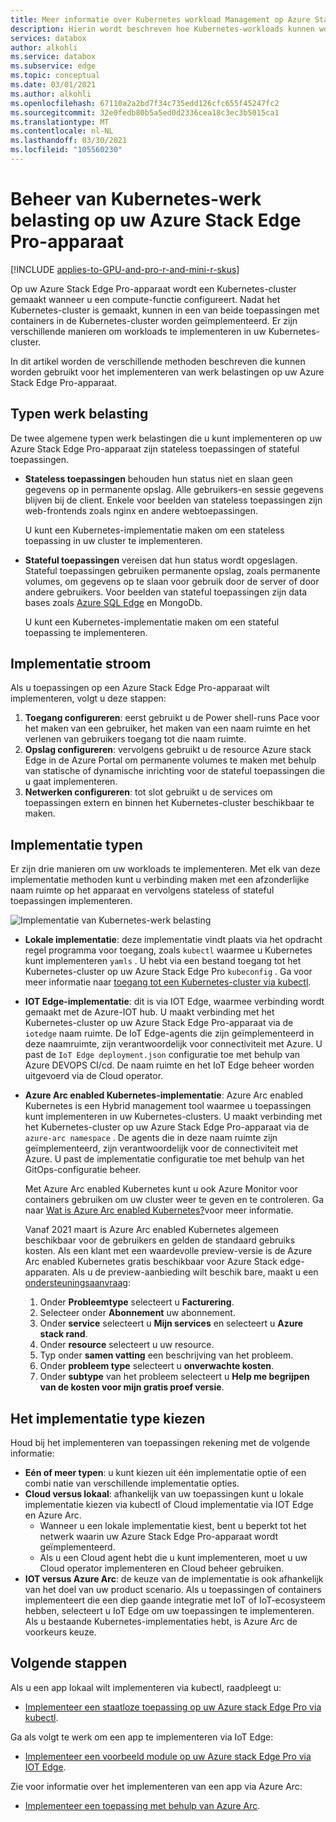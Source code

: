 ```yaml
---
title: Meer informatie over Kubernetes workload Management op Azure Stack Edge Pro-apparaat | Microsoft Docs
description: Hierin wordt beschreven hoe Kubernetes-workloads kunnen worden beheerd op uw Azure Stack Edge Pro-apparaat.
services: databox
author: alkohli
ms.service: databox
ms.subservice: edge
ms.topic: conceptual
ms.date: 03/01/2021
ms.author: alkohli
ms.openlocfilehash: 67110a2a2bd7f34c735edd126cfc655f45247fc2
ms.sourcegitcommit: 32e0fedb80b5a5ed0d2336cea18c3ec3b5015ca1
ms.translationtype: MT
ms.contentlocale: nl-NL
ms.lasthandoff: 03/30/2021
ms.locfileid: "105560230"
---
```

# <a name="kubernetes-workload-management-on-your-azure-stack-edge-pro-device"></a>Beheer van Kubernetes-werk belasting op uw Azure Stack Edge Pro-apparaat

[!INCLUDE [applies-to-GPU-and-pro-r-and-mini-r-skus](../../includes/azure-stack-edge-applies-to-gpu-pro-r-mini-r-sku.md)]

Op uw Azure Stack Edge Pro-apparaat wordt een Kubernetes-cluster gemaakt wanneer u een compute-functie configureert. Nadat het Kubernetes-cluster is gemaakt, kunnen in een van beide toepassingen met containers in de Kubernetes-cluster worden geïmplementeerd. Er zijn verschillende manieren om workloads te implementeren in uw Kubernetes-cluster. 

In dit artikel worden de verschillende methoden beschreven die kunnen worden gebruikt voor het implementeren van werk belastingen op uw Azure Stack Edge Pro-apparaat.

## <a name="workload-types"></a>Typen werk belasting

De twee algemene typen werk belastingen die u kunt implementeren op uw Azure Stack Edge Pro-apparaat zijn stateless toepassingen of stateful toepassingen.

- **Stateless toepassingen** behouden hun status niet en slaan geen gegevens op in permanente opslag. Alle gebruikers-en sessie gegevens blijven bij de client. Enkele voor beelden van stateless toepassingen zijn web-frontends zoals nginx en andere webtoepassingen.

    U kunt een Kubernetes-implementatie maken om een stateless toepassing in uw cluster te implementeren. 

- **Stateful toepassingen** vereisen dat hun status wordt opgeslagen. Stateful toepassingen gebruiken permanente opslag, zoals permanente volumes, om gegevens op te slaan voor gebruik door de server of door andere gebruikers. Voor beelden van stateful toepassingen zijn data bases zoals [Azure SQL Edge](../azure-sql-edge/overview.md) en MongoDb.

    U kunt een Kubernetes-implementatie maken om een stateful toepassing te implementeren. 

## <a name="deployment-flow"></a>Implementatie stroom

Als u toepassingen op een Azure Stack Edge Pro-apparaat wilt implementeren, volgt u deze stappen: 
 
1. **Toegang configureren**: eerst gebruikt u de Power shell-runs Pace voor het maken van een gebruiker, het maken van een naam ruimte en het verlenen van gebruikers toegang tot die naam ruimte.
2. **Opslag configureren**: vervolgens gebruikt u de resource Azure stack Edge in de Azure Portal om permanente volumes te maken met behulp van statische of dynamische inrichting voor de stateful toepassingen die u gaat implementeren.
3. **Netwerken configureren**: tot slot gebruikt u de services om toepassingen extern en binnen het Kubernetes-cluster beschikbaar te maken.
 
## <a name="deployment-types"></a>Implementatie typen

Er zijn drie manieren om uw workloads te implementeren. Met elk van deze implementatie methoden kunt u verbinding maken met een afzonderlijke naam ruimte op het apparaat en vervolgens stateless of stateful toepassingen implementeren.

![Implementatie van Kubernetes-werk belasting](./media/azure-stack-edge-gpu-kubernetes-workload-management/kubernetes-workload-management-1.png)

- **Lokale implementatie**: deze implementatie vindt plaats via het opdracht regel programma voor toegang, zoals `kubectl` waarmee u Kubernetes kunt implementeren `yamls` . U hebt via een bestand toegang tot het Kubernetes-cluster op uw Azure Stack Edge Pro `kubeconfig` . Ga voor meer informatie naar [toegang tot een Kubernetes-cluster via kubectl](azure-stack-edge-gpu-create-kubernetes-cluster.md).

- **IOT Edge-implementatie**: dit is via IOT Edge, waarmee verbinding wordt gemaakt met de Azure-IOT hub. U maakt verbinding met het Kubernetes-cluster op uw Azure Stack Edge Pro-apparaat via de `iotedge` naam ruimte. De IoT Edge-agents die zijn geïmplementeerd in deze naamruimte, zijn verantwoordelijk voor connectiviteit met Azure. U past de `IoT Edge deployment.json` configuratie toe met behulp van Azure DEVOPS CI/cd. De naam ruimte en het IoT Edge beheer worden uitgevoerd via de Cloud operator.

- **Azure Arc enabled Kubernetes-implementatie**: Azure Arc enabled Kubernetes is een Hybrid management tool waarmee u toepassingen kunt implementeren in uw Kubernetes-clusters. U maakt verbinding met het Kubernetes-cluster op uw Azure Stack Edge Pro-apparaat via de `azure-arc namespace` . De agents die in deze naam ruimte zijn geïmplementeerd, zijn verantwoordelijk voor de connectiviteit met Azure. U past de implementatie configuratie toe met behulp van het GitOps-configuratie beheer. 
    
    Met Azure Arc enabled Kubernetes kunt u ook Azure Monitor voor containers gebruiken om uw cluster weer te geven en te controleren. Ga naar [Wat is Azure Arc enabled Kubernetes?](../azure-arc/kubernetes/overview.md)voor meer informatie.
    
    Vanaf 2021 maart is Azure Arc enabled Kubernetes algemeen beschikbaar voor de gebruikers en gelden de standaard gebruiks kosten. Als een klant met een waardevolle preview-versie is de Azure Arc enabled Kubernetes gratis beschikbaar voor Azure Stack edge-apparaten. Als u de preview-aanbieding wilt beschik bare, maakt u een [ondersteuningsaanvraag](https://portal.azure.com/#blade/Microsoft_Azure_Support/HelpAndSupportBlade/newsupportrequest):

    1. Onder **Probleemtype** selecteert u **Facturering**.
    2. Selecteer onder **Abonnement** uw abonnement.
    3. Onder **service** selecteert u **Mijn services** en selecteert u **Azure stack rand**.
    4. Onder **resource** selecteert u uw resource.
    5. Typ onder **samen vatting** een beschrijving van het probleem.
    6. Onder **probleem type** selecteert u **onverwachte kosten**.
    7. Onder **subtype** van het probleem selecteert u **Help me begrijpen van de kosten voor mijn gratis proef versie**.


## <a name="choose-the-deployment-type"></a>Het implementatie type kiezen

Houd bij het implementeren van toepassingen rekening met de volgende informatie:

- **Eén of meer typen**: u kunt kiezen uit één implementatie optie of een combi natie van verschillende implementatie opties.
- **Cloud versus lokaal**: afhankelijk van uw toepassingen kunt u lokale implementatie kiezen via kubectl of Cloud implementatie via IOT Edge en Azure Arc. 
    - Wanneer u een lokale implementatie kiest, bent u beperkt tot het netwerk waarin uw Azure Stack Edge Pro-apparaat wordt geïmplementeerd.
    - Als u een Cloud agent hebt die u kunt implementeren, moet u uw Cloud operator implementeren en Cloud beheer gebruiken.
- **IOT versus Azure Arc**: de keuze van de implementatie is ook afhankelijk van het doel van uw product scenario. Als u toepassingen of containers implementeert die een diep gaande integratie met IoT of IoT-ecosysteem hebben, selecteert u IoT Edge om uw toepassingen te implementeren. Als u bestaande Kubernetes-implementaties hebt, is Azure Arc de voorkeurs keuze.


## <a name="next-steps"></a>Volgende stappen

Als u een app lokaal wilt implementeren via kubectl, raadpleegt u:

- [Implementeer een staatloze toepassing op uw Azure stack Edge Pro via kubectl](./azure-stack-edge-gpu-deploy-stateless-application-kubernetes.md).

Ga als volgt te werk om een app te implementeren via IoT Edge:

- [Implementeer een voorbeeld module op uw Azure stack Edge Pro via IOT Edge](azure-stack-edge-gpu-deploy-sample-module.md).

Zie voor informatie over het implementeren van een app via Azure Arc:

- [Implementeer een toepassing met behulp van Azure Arc](azure-stack-edge-gpu-deploy-arc-kubernetes-cluster.md).